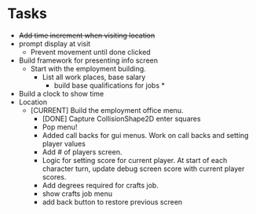 # Tasks
* <s>Add time increment when visiting location</s>
* prompt display at visit
  * Prevent movement until done clicked
* Build framework for presenting info screen
  * Start with the employment building.
    * List all work places, base salary
      * build base qualifications for jobs
        * 
* Build a clock to show time
* Location
  * [CURRENT] Build the employment office menu. 
      * [DONE] Capture CollisionShape2D enter squares
      * Pop menu!
      * Added call backs for gui menus. Work on call backs and setting player values
      * Add # of players screen.
      * Logic for setting score for current player. At start of each character turn, update debug screen score with current player scores.
    * Add degrees required for crafts job.
    * show crafts job menu
    * add back button to restore previous screen